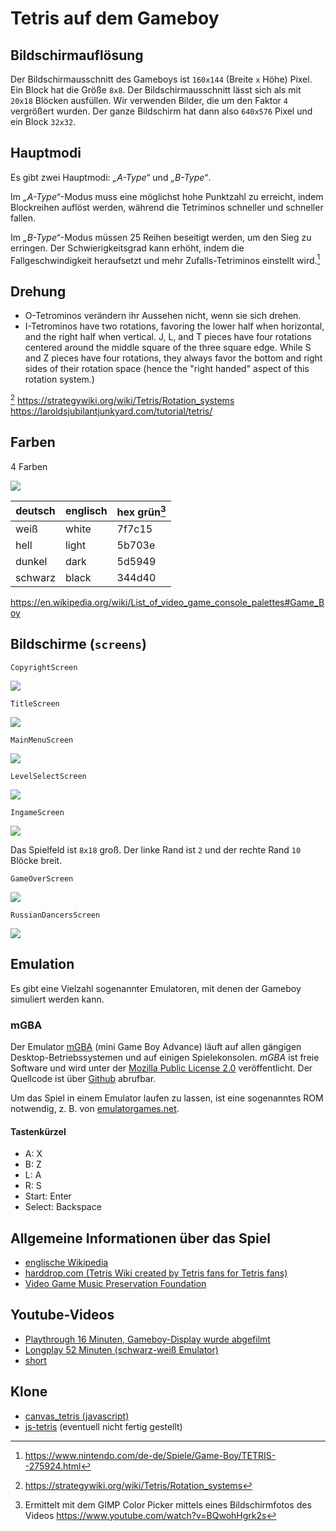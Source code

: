 # Tetris auf dem Gameboy

## Bildschirmauflösung

Der Bildschirmausschnitt des Gameboys ist `160x144` (Breite `x` Höhe)
Pixel. Ein Block hat die Größe `8x8`. Der Bildschirmausschnitt lässt
sich als mit `20x18` Blöcken ausfüllen. Wir verwenden Bilder, die um den
Faktor `4` vergrößert wurden. Der ganze Bildschirm hat dann also
`640x576` Pixel und ein Block `32x32`.

## Hauptmodi

Es gibt zwei Hauptmodi: _„A-Type“_ und _„B-Type“_.

Im _„A-Type“_-Modus muss eine möglichst hohe Punktzahl zu erreicht, indem
Blockreihen auflöst werden, während die Tetriminos schneller und
schneller fallen.

Im _„B-Type“_-Modus müssen 25 Reihen beseitigt werden, um den Sieg
zu erringen. Der Schwierigkeitsgrad kann erhöht, indem
die Fallgeschwindigkeit heraufsetzt und mehr Zufalls-Tetriminos
einstellt wird.[^nitendo.com]

## Drehung


* O-Tetrominos verändern ihr Aussehen nicht, wenn sie sich drehen.
* I-Tetrominos have two rotations, favoring the lower half when horizontal, and the right half when vertical.
    J, L, and T pieces have four rotations centered around the middle square of the three square edge.
    While S and Z pieces have four rotations, they always favor the bottom and right sides of their rotation space (hence the "right handed" aspect of this rotation system.)




[^strategywiki.org] https://strategywiki.org/wiki/Tetris/Rotation_systems
https://laroldsjubilantjunkyard.com/tutorial/tetris/
## Farben

4 Farben

![](https://github.com/Josef-Friedrich/tetris-like-game/blob/main/resources/graphics/Colors.svg)

| deutsch | englisch | hex grün[^gimp-color-picker] |
|---------|-------|--------|
| weiß    | white | 7f7c15 |
| hell    | light | 5b703e |
| dunkel  | dark  | 5d5949 |
| schwarz | black | 344d40 |

https://en.wikipedia.org/wiki/List_of_video_game_console_palettes#Game_Boy

## Bildschirme (`screens`)

`CopyrightScreen`

![](https://github.com/Josef-Friedrich/tetris-like-game/blob/main/resources/graphics/screenshots/CopyrightScreen.png)

`TitleScreen`

![](https://github.com/Josef-Friedrich/tetris-like-game/blob/main/resources/graphics/screenshots/TitleScreen.png)

`MainMenuScreen`

![](https://github.com/Josef-Friedrich/tetris-like-game/blob/main/resources/graphics/screenshots/MainMenuScreen.png)

`LevelSelectScreen`

![](https://github.com/Josef-Friedrich/tetris-like-game/blob/main/resources/graphics/screenshots/LevelSelectScreen.png)

`IngameScreen`

![](https://github.com/Josef-Friedrich/tetris-like-game/blob/main/resources/graphics/screenshots/IngameScreen.png)


Das Spielfeld ist `8x18` groß. Der linke Rand ist `2` und der rechte
Rand `10` Blöcke breit.

`GameOverScreen`

![](https://github.com/Josef-Friedrich/tetris-like-game/blob/main/resources/graphics/screenshots/GameOverScreen.png)

`RussianDancersScreen`

![](https://github.com/Josef-Friedrich/tetris-like-game/blob/main/resources/graphics/screenshots/RussianDancersScreen.gif)

## Emulation

Es gibt eine Vielzahl sogenannter Emulatoren, mit denen der Gameboy
simuliert werden kann.

### mGBA

Der Emulator
[mGBA](https://mgba.io/downloads.html) (mini Game Boy Advance) läuft auf
allen gängigen Desktop-Betriebssystemen und auf einigen Spielekonsolen.
_mGBA_ ist freie Software und wird unter der [Mozilla Public License
2.0](https://github.com/mgba-emu/mgba/blob/master/LICENSE)
veröffentlicht. Der Quellcode ist über
[Github](https://github.com/mgba-emu/mgba) abrufbar.

Um das Spiel in einem Emulator laufen zu lassen, ist eine sogenanntes
ROM notwendig, z. B. von
[emulatorgames.net](https://www.emulatorgames.net/roms/gameboy/tetris-jue-v11/).

#### Tastenkürzel

- A: X
- B: Z
- L: A
- R: S
- Start: Enter
- Select: Backspace

## Allgemeine Informationen über das Spiel

- [englische Wikipedia](<https://en.wikipedia.org/wiki/Tetris_(Game_Boy_video_game)>)
- [harddrop.com (Tetris Wiki created by Tetris fans for Tetris fans)](https://harddrop.com/wiki/Tetris_%28Game_Boy%29)
- [Video Game Music Preservation Foundation](<http://www.vgmpf.com/Wiki/index.php?title=Tetris_(GB)>)

## Youtube-Videos

- [Playthrough 16 Minuten, Gameboy-Display wurde abgefilmt](https://www.youtube.com/watch?v=BQwohHgrk2s)
- [Longplay 52 Minuten (schwarz-weiß Emulator)](https://www.youtube.com/watch?v=VNbo1AGqKrI)
- [short](https://www.youtube.com/shorts/30vVpKAMu6g)

## Klone

- [canvas_tetris (javascript)](https://github.com/andyp123/canvas_tetris)
- [js-tetris](https://github.com/az23/js-tetris) (eventuell nicht fertig gestellt)

[^nitendo.com]: https://www.nintendo.com/de-de/Spiele/Game-Boy/TETRIS--275924.html
[^gimp-color-picker]: Ermittelt mit dem GIMP Color Picker mittels eines Bildschirmfotos des Videos https://www.youtube.com/watch?v=BQwohHgrk2s
[^strategywiki.org]: https://strategywiki.org/wiki/Tetris/Rotation_systems

